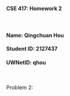 #### CSE 417: Homework 2
<br/>

#### Name: Qingchuan Hou
#### Student ID: 2127437
#### UWNetID: qhou
<br/>

Problem 2:

